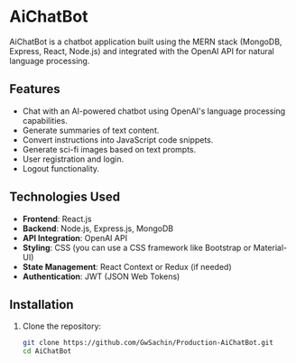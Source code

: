 # AiChatBot

AiChatBot is a chatbot application built using the MERN stack (MongoDB, Express, React, Node.js) and integrated with the OpenAI API for natural language processing.

## Features

- Chat with an AI-powered chatbot using OpenAI's language processing capabilities.
- Generate summaries of text content.
- Convert instructions into JavaScript code snippets.
- Generate sci-fi images based on text prompts.
- User registration and login.
- Logout functionality.

## Technologies Used

- **Frontend**: React.js
- **Backend**: Node.js, Express.js, MongoDB
- **API Integration**: OpenAI API
- **Styling**: CSS (you can use a CSS framework like Bootstrap or Material-UI)
- **State Management**: React Context or Redux (if needed)
- **Authentication**: JWT (JSON Web Tokens)

## Installation

1. Clone the repository:
   ```sh
   git clone https://github.com/GwSachin/Production-AiChatBot.git
   cd AiChatBot
